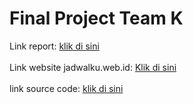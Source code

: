 # Final Project Team K

Link report: [klik di sini](https://github.com/Ikhsan-Agil/Assignment-3-HCI-Team-K/blob/final-project/Laporan%20IMK%20Final%20Project%20Team%20K.pdf)
<br>
<br>
Link website jadwalku.web.id: [Klik di sini](http://jadwalku.web.id/)
<br>
<br>
link source code: [klik di sini](SourceCodeIMK)
